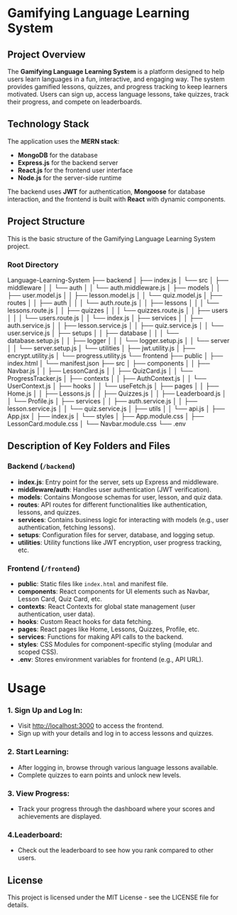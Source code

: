 # Gamifying Language Learning System

## Project Overview

The **Gamifying Language Learning System** is a platform designed to help users learn languages in a fun, interactive, and engaging way. The system provides gamified lessons, quizzes, and progress tracking to keep learners motivated. Users can sign up, access language lessons, take quizzes, track their progress, and compete on leaderboards.

## Technology Stack

The application uses the **MERN stack**:

- **MongoDB** for the database
- **Express.js** for the backend server
- **React.js** for the frontend user interface
- **Node.js** for the server-side runtime

The backend uses **JWT** for authentication, **Mongoose** for database interaction, and the frontend is built with **React** with dynamic components.


## Project Structure

This is the basic structure of the Gamifying Language Learning System project.

### Root Directory

Language-Learning-System
├── backend
│   ├── index.js
│   └── src
│       ├── middleware
│       │   └── auth
│       │       └── auth.middleware.js
│       ├── models
│       │   ├── user.model.js
│       │   ├── lesson.model.js
│       │   └── quiz.model.js
│       ├── routes
│       │   ├── auth
│       │   │   └── auth.route.js
│       │   ├── lessons
│       │   │   └── lessons.route.js
│       │   ├── quizzes
│       │   │   └── quizzes.route.js
│       │   ├── users
│       │   │   └── users.route.js
│       │   └── index.js
│       ├── services
│       │   ├── auth.service.js
│       │   ├── lesson.service.js
│       │   ├── quiz.service.js
│       │   └── user.service.js
│       ├── setups
│       │   ├── database
│       │   │   └── database.setup.js
│       │   ├── logger
│       │   │   └── logger.setup.js
│       │   └── server
│       │       └── server.setup.js
│       └── utilities
│           ├── jwt.utility.js
│           ├── encrypt.utility.js
│           └── progress.utility.js
└── frontend
    ├── public
    │   ├── index.html
    │   └── manifest.json
    ├── src
    │   ├── components
    │   │   ├── Navbar.js
    │   │   ├── LessonCard.js
    │   │   ├── QuizCard.js
    │   │   └── ProgressTracker.js
    │   ├── contexts
    │   │   ├── AuthContext.js
    │   │   └── UserContext.js
    │   ├── hooks
    │   │   └── useFetch.js
    │   ├── pages
    │   │   ├── Home.js
    │   │   ├── Lessons.js
    │   │   ├── Quizzes.js
    │   │   ├── Leaderboard.js
    │   │   └── Profile.js
    │   ├── services
    │   │   ├── auth.service.js
    │   │   ├── lesson.service.js
    │   │   └── quiz.service.js
    │   ├── utils
    │   │   └── api.js
    │   ├── App.jsx
    │   ├── index.js
    │   └── styles
    │       ├── App.module.css
    │       ├── LessonCard.module.css
    │       └── Navbar.module.css
    └── .env


## Description of Key Folders and Files

### Backend (`/backend`)
- **index.js**: Entry point for the server, sets up Express and middleware.
- **middleware/auth**: Handles user authentication (JWT verification).
- **models**: Contains Mongoose schemas for user, lesson, and quiz data.
- **routes**: API routes for different functionalities like authentication, lessons, and quizzes.
- **services**: Contains business logic for interacting with models (e.g., user authentication, fetching lessons).
- **setups**: Configuration files for server, database, and logging setup.
- **utilities**: Utility functions like JWT encryption, user progress tracking, etc.

### Frontend (`/frontend`)
- **public**: Static files like `index.html` and manifest file.
- **components**: React components for UI elements such as Navbar, Lesson Card, Quiz Card, etc.
- **contexts**: React Contexts for global state management (user authentication, user data).
- **hooks**: Custom React hooks for data fetching.
- **pages**: React pages like Home, Lessons, Quizzes, Profile, etc.
- **services**: Functions for making API calls to the backend.
- **styles**: CSS Modules for component-specific styling (modular and scoped CSS).
- **.env**: Stores environment variables for frontend (e.g., API URL).

# Usage

### 1. Sign Up and Log In:
- Visit [http://localhost:3000](http://localhost:3000) to access the frontend.
- Sign up with your details and log in to access lessons and quizzes.

### 2. Start Learning:
- After logging in, browse through various language lessons available.
- Complete quizzes to earn points and unlock new levels.

### 3. View Progress:
- Track your progress through the dashboard where your scores and achievements are displayed.

### 4.Leaderboard:
- Check out the leaderboard to see how you rank compared to other users.

## License
This project is licensed under the MIT License - see the LICENSE file for details.

